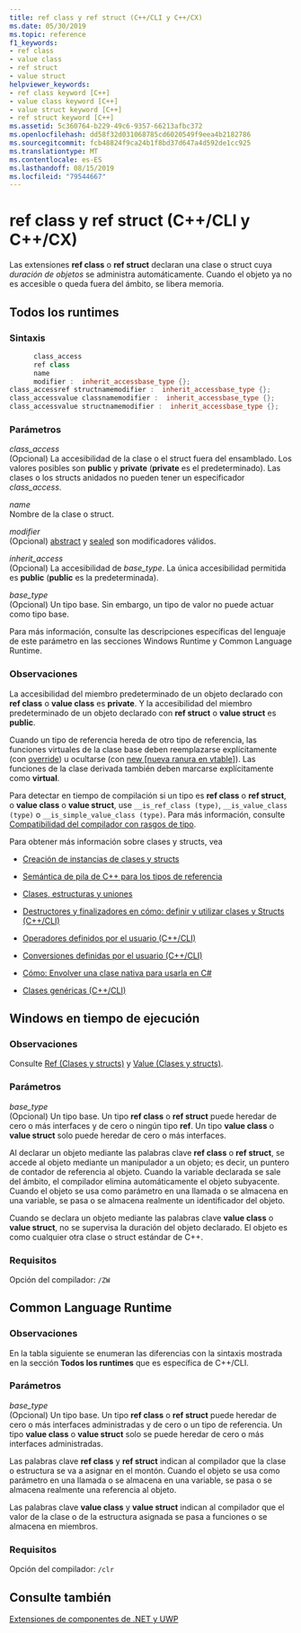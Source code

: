 ```yaml
---
title: ref class y ref struct (C++/CLI y C++/CX)
ms.date: 05/30/2019
ms.topic: reference
f1_keywords:
- ref class
- value class
- ref struct
- value struct
helpviewer_keywords:
- ref class keyword [C++]
- value class keyword [C++]
- value struct keyword [C++]
- ref struct keyword [C++]
ms.assetid: 5c360764-b229-49c6-9357-66213afbc372
ms.openlocfilehash: dd58f32d031068785cd6020549f9eea4b2182786
ms.sourcegitcommit: fcb48824f9ca24b1f8bd37d647a4d592de1cc925
ms.translationtype: MT
ms.contentlocale: es-ES
ms.lasthandoff: 08/15/2019
ms.locfileid: "79544667"
---
```

# <a name="ref-class-and-ref-struct--ccli-and-ccx"></a>ref class y ref struct  (C++/CLI y C++/CX)

Las extensiones **ref class** o **ref struct** declaran una clase o struct cuya *duración de objetos* se administra automáticamente. Cuando el objeto ya no es accesible o queda fuera del ámbito, se libera memoria.

## <a name="all-runtimes"></a>Todos los runtimes

### <a name="syntax"></a>Sintaxis

```cpp
      class_access
      ref class
      name
      modifier :  inherit_accessbase_type {};
class_accessref structnamemodifier :  inherit_accessbase_type {};
class_accessvalue classnamemodifier :  inherit_accessbase_type {};
class_accessvalue structnamemodifier :  inherit_accessbase_type {};
```

### <a name="parameters"></a>Parámetros

*class_access*<br/>
(Opcional) La accesibilidad de la clase o el struct fuera del ensamblado. Los valores posibles son **public** y **private** (**private** es el predeterminado). Las clases o los structs anidados no pueden tener un especificador *class_access*.

*name*<br/>
Nombre de la clase o struct.

*modifier*<br/>
(Opcional) [abstract](abstract-cpp-component-extensions.md) y [sealed](sealed-cpp-component-extensions.md) son modificadores válidos.

*inherit_access*<br/>
(Opcional) La accesibilidad de *base_type*. La única accesibilidad permitida es **public** (**public** es la predeterminada).

*base_type*<br/>
(Opcional) Un tipo base. Sin embargo, un tipo de valor no puede actuar como tipo base.

Para más información, consulte las descripciones específicas del lenguaje de este parámetro en las secciones Windows Runtime y Common Language Runtime.

### <a name="remarks"></a>Observaciones

La accesibilidad del miembro predeterminado de un objeto declarado con **ref class** o **value class** es **private**. Y la accesibilidad del miembro predeterminado de un objeto declarado con **ref struct** o **value struct** es **public**.

Cuando un tipo de referencia hereda de otro tipo de referencia, las funciones virtuales de la clase base deben reemplazarse explícitamente (con [override](override-cpp-component-extensions.md)) u ocultarse (con [new [nueva ranura en vtable]](new-new-slot-in-vtable-cpp-component-extensions.md)). Las funciones de la clase derivada también deben marcarse explícitamente como **virtual**.

Para detectar en tiempo de compilación si un tipo es **ref class** o **ref struct**, o **value class** o **value struct**, use `__is_ref_class (type)`, `__is_value_class (type)` o `__is_simple_value_class (type)`. Para más información, consulte [Compatibilidad del compilador con rasgos de tipo](compiler-support-for-type-traits-cpp-component-extensions.md).

Para obtener más información sobre clases y structs, vea

- [Creación de instancias de clases y structs](../dotnet/how-to-define-and-consume-classes-and-structs-cpp-cli.md)

- [Semántica de pila de C++ para los tipos de referencia](../dotnet/cpp-stack-semantics-for-reference-types.md)

- [Clases, estructuras y uniones](../cpp/classes-and-structs-cpp.md)

- [Destructores y finalizadores en cómo: definir y utilizar clases y Structs (C++/CLI)](../dotnet/how-to-define-and-consume-classes-and-structs-cpp-cli.md#BKMK_Destructors_and_finalizers)

- [Operadores definidos por el usuario (C++/CLI)](../dotnet/user-defined-operators-cpp-cli.md)

- [Conversiones definidas por el usuario (C++/CLI)](../dotnet/user-defined-conversions-cpp-cli.md)

- [Cómo: Envolver una clase nativa para usarla en C#](../dotnet/how-to-wrap-native-class-for-use-by-csharp.md)

- [Clases genéricas (C++/CLI)](generic-classes-cpp-cli.md)

## <a name="windows-runtime"></a>Windows en tiempo de ejecución

### <a name="remarks"></a>Observaciones

Consulte [Ref (Clases y structs)](../cppcx/ref-classes-and-structs-c-cx.md) y [Value (Clases y structs)](../cppcx/value-classes-and-structs-c-cx.md).

### <a name="parameters"></a>Parámetros

*base_type*<br/>
(Opcional) Un tipo base. Un tipo **ref class** o **ref struct** puede heredar de cero o más interfaces y de cero o ningún tipo **ref**. Un tipo **value class** o **value struct** solo puede heredar de cero o más interfaces.

Al declarar un objeto mediante las palabras clave **ref class** o **ref struct**, se accede al objeto mediante un manipulador a un objeto; es decir, un puntero de contador de referencia al objeto. Cuando la variable declarada se sale del ámbito, el compilador elimina automáticamente el objeto subyacente. Cuando el objeto se usa como parámetro en una llamada o se almacena en una variable, se pasa o se almacena realmente un identificador del objeto.

Cuando se declara un objeto mediante las palabras clave **value class** o **value struct**, no se supervisa la duración del objeto declarado. El objeto es como cualquier otra clase o struct estándar de C++.

### <a name="requirements"></a>Requisitos

Opción del compilador: `/ZW`

## <a name="common-language-runtime"></a>Common Language Runtime

### <a name="remarks"></a>Observaciones

En la tabla siguiente se enumeran las diferencias con la sintaxis mostrada en la sección **Todos los runtimes** que es específica de C++/CLI.

### <a name="parameters"></a>Parámetros

*base_type*<br/>
(Opcional) Un tipo base. Un tipo **ref class** o **ref struct** puede heredar de cero o más interfaces administradas y de cero o un tipo de referencia. Un tipo **value class** o **value struct** solo se puede heredar de cero o más interfaces administradas.

Las palabras clave **ref class** y **ref struct** indican al compilador que la clase o estructura se va a asignar en el montón. Cuando el objeto se usa como parámetro en una llamada o se almacena en una variable, se pasa o se almacena realmente una referencia al objeto.

Las palabras clave **value class** y **value struct** indican al compilador que el valor de la clase o de la estructura asignada se pasa a funciones o se almacena en miembros.

### <a name="requirements"></a>Requisitos

Opción del compilador: `/clr`

## <a name="see-also"></a>Consulte también

[Extensiones de componentes de .NET y UWP](component-extensions-for-runtime-platforms.md)